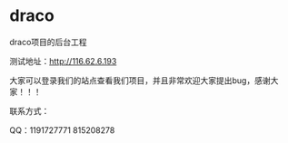 # draco
draco项目的后台工程

测试地址：http://116.62.6.193

大家可以登录我们的站点查看我们项目，并且非常欢迎大家提出bug，感谢大家！！！

联系方式：

QQ：1191727771 815208278
